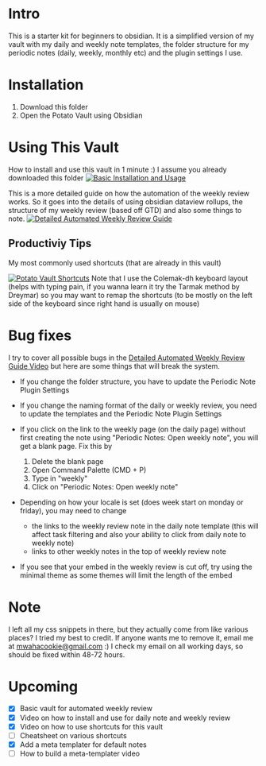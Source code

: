 # Intro 
This is a starter kit for beginners to obsidian. It is a simplified version of my vault with my daily and weekly note templates, the folder structure for my periodic notes (daily, weekly, monthly etc) and the plugin settings I use.

# Installation
1. Download this folder 
2. Open the Potato Vault using Obsidian 

# Using This Vault
How to install and use this vault in 1 minute :) I assume you already downloaded this folder
[![Basic Installation and Usage](https://img.youtube.com/vi/M3fgx_DYJYM/0.jpg)](https://www.youtube.com/watch?v=M3fgx_DYJYM)

This is a more detailed guide on how the automation of the weekly review works. So it goes into the details of using obsidian dataview rollups, the structure of my weekly review (based off GTD) and also some things to note.
[![Detailed Automated Weekly Review Guide](https://img.youtube.com/vi/tUWjyzvljfs/0.jpg)](https://www.youtube.com/watch?v=tUWjyzvljfs)


## Productiviy Tips
My most commonly used shortcuts (that are already in this vault) 

[![Potato Vault Shortcuts](https://img.youtube.com/vi/DZPi7K53wOE/0.jpg)](https://www.youtube.com/watch?v=DZPi7K53wOE)
Note that I use the Colemak-dh keyboard layout (helps with typing pain, if you wanna learn it try the Tarmak method by Dreymar) so you may want to remap the shortcuts (to be mostly on the left side of the keyboard since right hand is usually on mouse)

# Bug fixes
I try to cover all possible bugs in the  [Detailed Automated Weekly Review Guide Video](https://www.youtube.com/watch?v=tUWjyzvljfs) but here are some things that will break the system.
- If you change the folder structure, you have to update the Periodic Note Plugin Settings
- If you change the naming format of the daily or weekly review, you need to update the templates and the Periodic Note Plugin Settings
- If you click on the link to the weekly page (on the daily page) without first creating the note using "Periodic Notes: Open weekly note", you will get a blank page. Fix this by 
	1) Delete the blank page 
	2) Open Command Palette (CMD + P)
	3) Type in "weekly"
	4) Click on "Periodic Notes: Open weekly note"
- Depending on how your locale is set (does week start on monday or friday), you may need to change 
	- the links to the weekly review note in the daily note template (this will affect task filtering and also your ability to click from daily note to weekly note)
	- links to other weekly notes in the top of weekly review note

- If you see that your embed in the weekly review is cut off, try using the minimal theme as some themes will limit the length of the embed

# Note
I left all my css snippets in there, but they actually come from like various places? I tried my best to credit. If anyone wants me to remove it, email me at mwahacookie@gmail.com :) I check my email on all working days, so should be fixed within 48-72 hours.

# Upcoming
- [x] Basic vault for automated weekly review
- [x] Video on how to install and use for daily note and weekly review
- [x] Video on how to use shortcuts for this vault
- [ ] Cheatsheet on various shortcuts
- [X] Add a meta templater for default notes
- [ ] How to build a meta-templater video
